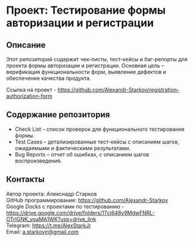# Проект: Тестирование формы авторизации и регистрации

## Описание

Этот репозиторий содержит чек-листы, тест-кейсы и баг-репорты для проекта формы авторизации и регистрации. Основная цель – верификация функциональности форм, выявление дефектов и обеспечение качества продукта. 

Ссылка на проект - https://github.com/Alexandr-Starkov/registration-authorization-form

## Содержание репозитория
- Check List – список проверок для функционального тестирования формы.  
- Test Cases – детализированные тест-кейсы с описанием шагов, ожидаемыми и фактическими результатами.  
- Bug Reports – отчет об ошибках, с описанием шагов воспроизведения.  

## Контакты
Автор проекта: Алекснадр Старков  
GitHub программирование: https://github.com/Alexandr-Starkov  
Google Docks с проектами по тестированию -https://drive.google.com/drive/folders/1Tcj648y9MdwFNRL-OTrIGNK_voaMA1WK?usp=drive_link  
Telegram: https://t.me/AlexStarkJr  
Email: a.starkovjr@gmail.com

